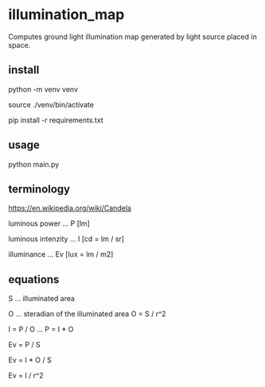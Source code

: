 # illumination_map
Computes ground light illumination map generated by light source placed in space.

## install

python -m venv venv

source ./venv/bin/activate

pip install -r requirements.txt

## usage

python main.py

## terminology

https://en.wikipedia.org/wiki/Candela

luminous power       ... P [lm]

luminous intenzity   ... I [cd = lm / sr]

illuminance          ... Ev [lux = lm / m2]

## equations

S ... illuminated area

O ... steradian of the illuminated area O = S / r^2

I = P / O ... P = I * O

Ev = P / S

Ev = I * O / S

Ev = I / r^2
